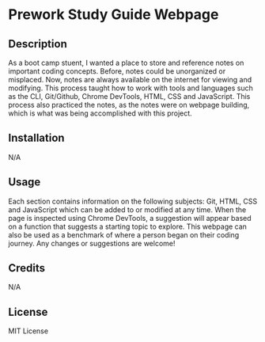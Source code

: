  # Prework Study Guide Webpage

## Description

As a boot camp stuent, I wanted a place to store and reference notes on important coding concepts. Before, notes could be unorganized or misplaced. Now, notes are always available on the internet for viewing and modifying. This process taught how to work with tools and languages such as the CLI, Git/Github, Chrome DevTools, HTML, CSS and JavaScript. This process also practiced the notes, as the notes were on webpage building, which is what was being accomplished with this project.


## Installation

N/A

## Usage

Each section contains information on the following subjects: Git, HTML, CSS and JavaScript which can be added to or modified at any time. When the page is inspected using Chrome DevTools, a suggestion will appear based on a function that suggests a starting topic to explore. This webpage can also be used as a benchmark of where a person began on their coding journey. Any changes or suggestions are welcome!

## Credits

N/A

## License

MIT License

